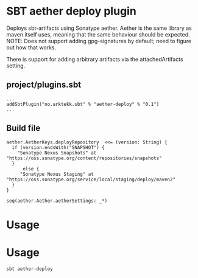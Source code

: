 # SBT aether deploy plugin

Deploys sbt-artifacts using Sonatype aether. 
Aether is the same library as maven itself uses, meaning that the same behaviour should be expected.
NOTE: Does not support adding gpg-signatures by default; need to figure out how that works. 

There is support for adding arbitrary artifacts via the attachedArtifacts setting.

## project/plugins.sbt

	...
	addSbtPlugin("no.arktekk.sbt" % "aether-deploy" % "0.1")
	...


## Build file
	
	aether.AetherKeys.deployRepository  <<= (version: String) {
	  if (version.endsWith("SNAPSHOT") {
	    "Sonatype Nexus Snapshots" at "https://oss.sonatype.org/content/repositories/snapshots"
	  }
          else {
	     "Sonatype Nexus Staging" at "https://oss.sonatype.org/service/local/staging/deploy/maven2"
	  }
	} 

	seq(aether.Aether.aetherSettings: _*)

# Usage

# Usage

	sbt aether-deploy
